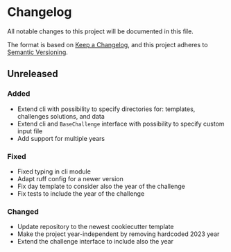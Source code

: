 # Changelog
All notable changes to this project will be documented in this file.

The format is based on [Keep a Changelog](https://keepachangelog.com/en/1.0.0/), and this project adheres to [Semantic Versioning](https://semver.org/spec/v2.0.0.html).

## Unreleased
### Added
- Extend cli with possibility to specify directories for: templates, challenges solutions, and data
- Extend cli and `BaseChallenge` interface with possibility to specify custom input file
- Add support for multiple years

### Fixed
- Fixed typing in cli module
- Adapt ruff config for a newer version
- Fix day template to consider also the year of the challenge
- Fix tests to include the year of the challenge

### Changed
- Update repository to the newest cookiecutter template
- Make the project year-independent by removing hardcoded 2023 year
- Extend the challenge interface to include also the year

